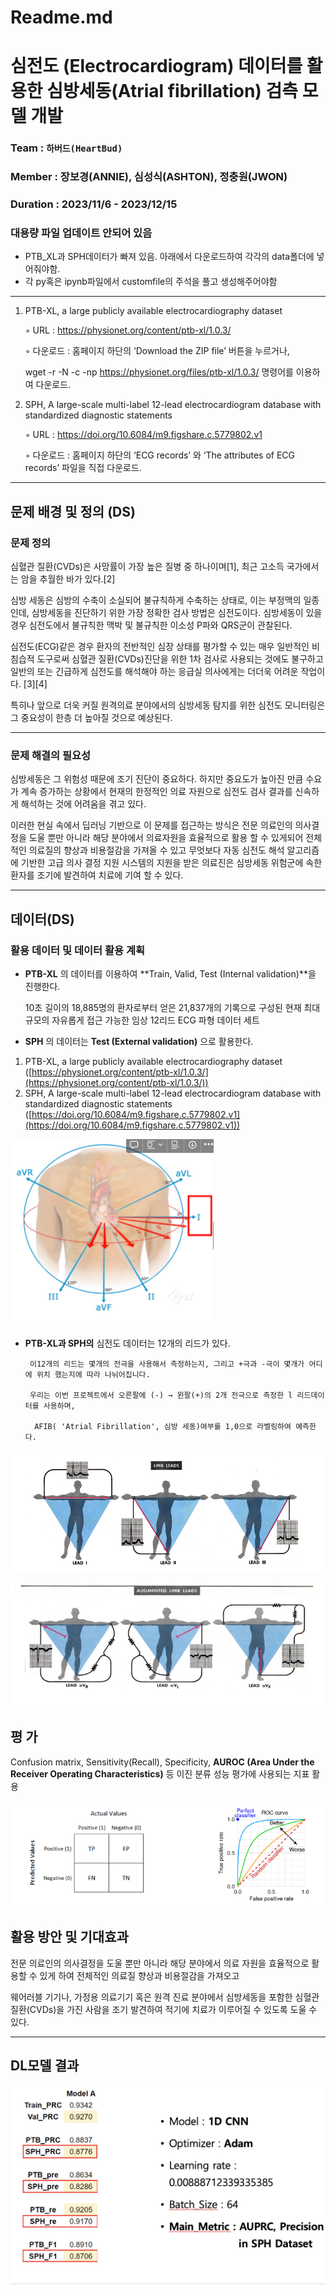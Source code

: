 # Readme.md

# ****심전도 (Electrocardiogram) 데이터를 활용한 심방세동(Atrial fibrillation) 검측 모델 개발****

### Team : `하버드(HeartBud)`

### Member : 장보경(ANNIE),  심성식(ASHTON),  정충원(JWON)

### Duration : 2023/11/6 - 2023/12/15

### 대용량 파일 업데이트 안되어 있음
- PTB_XL과  SPH데이터가 빠져 있음.
  아래에서 다운로드하여 각각의 data폴더에 넣어줘야함.
- 각 py혹은 ipynb파일에서 customfile의 주석을 풀고 생성해주어야함

---

1. PTB-XL, a large publicly available electrocardiography dataset

    ◦ URL : https://physionet.org/content/ptb-xl/1.0.3/

    ◦ 다운로드 : 홈페이지 하단의 ‘Download the ZIP file’ 버튼을 누르거나,

     wget -r -N -c -np https://physionet.org/files/ptb-xl/1.0.3/ 명령어를 이용하여 다운로드.

2. SPH, A large-scale multi-label 12-lead electrocardiogram database with standardized diagnostic statements

    ◦ URL : https://doi.org/10.6084/m9.figshare.c.5779802.v1

    ◦ 다운로드 : 홈페이지 하단의 ‘ECG records’ 와 ‘The attributes of ECG records’ 파일을 직접 다운로드.
---

## 문제 배경 및 정의 (DS)

### 문제 정의

심혈관 질환(CVDs)은  사망률이 가장 높은 질병 중 하나이며[1], 최근 고소득 국가에서는 암을 추월한 바가 있다.[2] 

심방 세동은 심방의 수축이 소실되어 불규칙하게 수축하는 상태로, 이는 부정맥의 일종인데, 심방세동을 진단하기 위한 가장 정확한 검사 방법은 심전도이다. 심방세동이 있을경우 심전도에서 불규칙한 맥박 및 불규칙한 이소성 P파와 QRS군이 관찰된다.

심전도(ECG)같은 경우 환자의 전반적인 심장 상태를 평가할 수 있는 매우 일반적인 비침습적 도구로써 심혈관 질환(CVDs)진단을 위한 1차 검사로 사용되는 것에도 불구하고 일반의 또는 긴급하게 심전도를 해석해야 하는 응급실 의사에게는 더더욱 어려운 작업이다. [3][4]

 특히나 앞으로 더욱 커질 원격의료 분야에서의 심방세동 탐지를 위한 심전도 모니터링은 그 중요성이 한층 더 높아질 것으로 예상된다. 

---

### 문제 해결의 필요성

 심방세동은 그 위험성 때문에 조기 진단이 중요하다. 하지만 중요도가 높아진 만큼 수요가 계속 증가하는 상황에서 현재의 한정적인 의료 자원으로 심전도 검사 결과를 신속하게 해석하는 것에 어려움을 겪고 있다. 

 이러한 현실 속에서 딥러닝 기반으로 이 문제를 접근하는 방식은 전문 의료인의 의사결정을 도울 뿐만 아니라 해당 분야에서 의료자원을 효율적으로 활용 할 수 있게되어 전체적인 의료질의 향상과 비용절감을 가져올 수 있고 무엇보다 자동 심전도 해석 알고리즘에 기반한 고급 의사 결정 지원 시스템의 지원을 받은 의료진은 심방세동 위험군에 속한 환자를 조기에 발견하여 치료에 기여 할 수 있다.

---

## 데이터(DS)

### 활용 데이터 및 데이터 활용 계획

- **PTB-XL** 의 데이터를 이용하여 **Train, Valid, Test (Internal validation)**을 진행한다.
    
    10초 길이의 18,885명의 환자로부터 얻은 21,837개의 기록으로 구성된 현재 최대 규모의 자유롭게 접근 가능한 임상 12리드 ECG 파형 데이터 세트
    
- **SPH** 의 데이터는 **Test (External validation)** 으로 활용한다.

1. PTB-XL, a large publicly available electrocardiography dataset ([https://physionet.org/content/ptb-xl/1.0.3/](https://physionet.org/content/ptb-xl/1.0.3/))
2. SPH, A large-scale multi-label 12-lead electrocardiogram database with standardized diagnostic statements ([https://doi.org/10.6084/m9.figshare.c.5779802.v1](https://doi.org/10.6084/m9.figshare.c.5779802.v1))

![Untitled](README/Untitled.png)

- **PTB-XL과 SPH의** 심전도 데이터는 12개의 리드가 있다.

       이12개의 리드는 몇개의 전극을 사용해서 측정하는지, 그리고 +극과 -극이 몇개가 어디에 위치 했는지에 따라 나뉘어집니다.

       우리는 이번 프로젝트에서 오른팔에 (-) → 왼팔(+)의 2개 전극으로 측정한 l 리드데이터를 사용하며, 

        AFIB( 'Atrial Fibrillation', 심방 세동)여부를 1,0으로 라벨링하여 예측한다.

![Untitled](README/Untitled%201.png)

![Untitled](README/Untitled%202.png)


## 평  가

Confusion matrix, Sensitivity(Recall), Specificity, **AUROC (Area Under the Receiver Operating Characteristics)** 등 이진 분류 성능 평가에 사용되는 지표 활용

![Untitled](README/Untitled%203.png)


## 활용 방안 및 기대효과

 전문 의료인의 의사결정을 도울 뿐만 아니라 해당 분야에서 의료 자원을 효율적으로 활용할 수 있게 하여 전체적인 의료질 향상과 비용절감을 가져오고

웨어러블 기기나, 가정용 의료기기 혹은 원격 진료 분야에서 심방세동을 포함한 심혈관 질환(CVDs)을 가진 사람을 조기 발견하여 적기에 치료가 이루어질 수 있도록 도울 수 있다.



----
## DL모델 결과
![스크린샷 2023-12-18 오후 3.35.58.png](README/%25E1%2584%2589%25E1%2585%25B3%25E1%2584%258F%25E1%2585%25B3%25E1%2584%2585%25E1%2585%25B5%25E1%2586%25AB%25E1%2584%2589%25E1%2585%25A3%25E1%2586%25BA_2023-12-18_%25E1%2584%258B%25E1%2585%25A9%25E1%2584%2592%25E1%2585%25AE_3.35.58.png)
